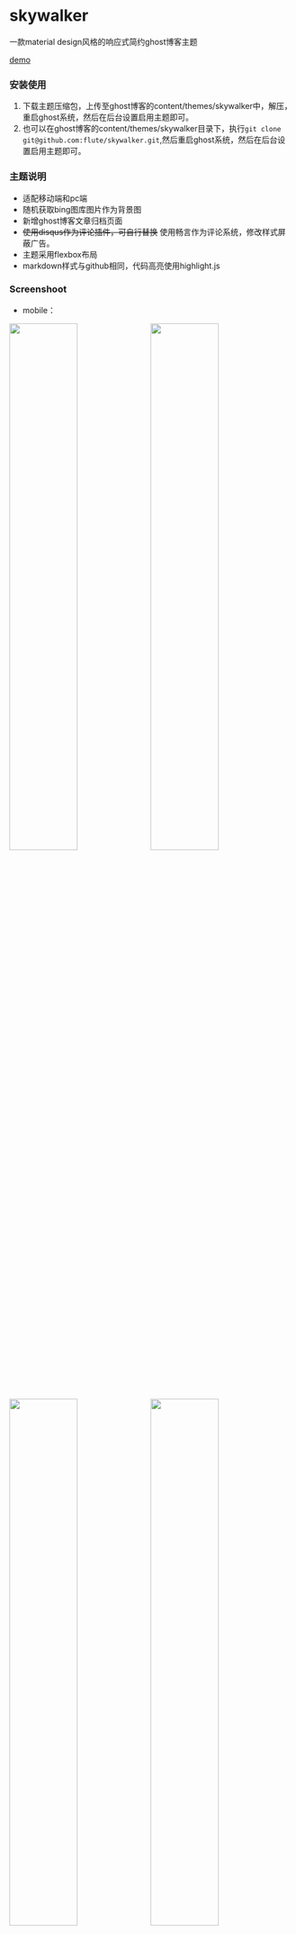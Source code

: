 # skywalker

一款material design风格的响应式简约ghost博客主题

[demo](https://www.ldsun.com)

### 安装使用

1. 下载主题压缩包，上传至ghost博客的content/themes/skywalker中，解压，重启ghost系统，然后在后台设置启用主题即可。
2. 也可以在ghost博客的content/themes/skywalker目录下，执行`git clone git@github.com:flute/skywalker.git`,然后重启ghost系统，然后在后台设置启用主题即可。

### 主题说明

* 适配移动端和pc端
* 随机获取bing图库图片作为背景图
* 新增ghost博客文章归档页面
* ~~使用disqus作为评论插件，可自行替换~~ 使用畅言作为评论系统，修改样式屏蔽广告。
* 主题采用flexbox布局
* markdown样式与github相同，代码高亮使用highlight.js

### Screenshoot
* mobile：

<img src="./screenshoot/m1.png" width = "49%" />  <img src="./screenshoot/m2.png" width = "49%" />
<img src="./screenshoot/m3.png" width = "49%" />  <img src="./screenshoot/m4.png" width = "49%" />

* pc

![mobile](./screenshoot/pc1.png)![mobile](./screenshoot/pc2.png)
![mobile](./screenshoot/pc3.png)![mobile](./screenshoot/pc4.png)

持续更新中，欢迎使用+star/fork。。。
